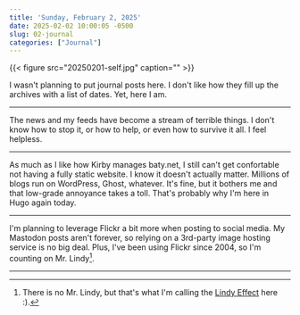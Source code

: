 ```yaml
---
title: 'Sunday, February 2, 2025'
date: 2025-02-02 10:00:05 -0500
slug: 02-journal
categories: ["Journal"]
---
```


{{< figure src="20250201-self.jpg" caption="" >}}

I wasn't planning to put journal posts here. I don't like how they fill up the archives with a list of dates. Yet, here I am. 

<!--more-->

----

The news and my feeds have become a stream of terrible things. I don't know how to stop it, or how to help, or even how to survive it all. I feel helpless.

----

As much as I like how Kirby manages baty.net, I still can't get confortable not having a fully static website. I know it doesn't actually matter. Millions of blogs run on WordPress, Ghost, whatever. It's fine, but it bothers me and that low-grade annoyance takes a toll. That's probably why I'm here in Hugo again today.

----

I'm planning to leverage Flickr a bit more when posting to social media. My Mastodon posts aren't forever, so relying on a 3rd-party image hosting service is no big deal. Plus, I've been using Flickr since 2004, so I'm counting on Mr. Lindy[^1].

----



[^1]: There is no Mr. Lindy, but that's what I'm calling the [Lindy Effect](https://en.wikipedia.org/wiki/Lindy_effect) here :).
